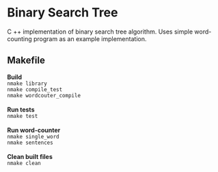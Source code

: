 # Binary Search Tree
C ++ implementation of binary search tree algorithm. Uses simple word-counting program as an example implementation. 
## Makefile
 **Build**\
`nmake library`\
`nmake compile_test`\
`nmake wordcouter_compile`\
\
**Run tests**\
`nmake test`\
\
**Run word-counter**\
`nmake single_word`\
`nmake sentences`\
\
**Clean built files**\
`nmake clean`
